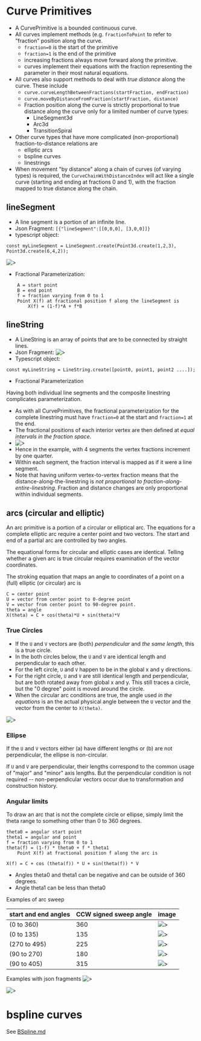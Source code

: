 
# Curve Primitives

- A CurvePrimitive is a bounded continuous curve.
- All curves implement methods (e.g. `fractionToPoint` to refer to "fraction" position along the curve.
  - `fraction=0` is the start of the primitive
  - `fraction=1` is the end of the primitive
  - increasing fractions always move forward along the primitive.
  - curves implement their equations with the fraction representing the parameter in their most natural equations.
- All curves also support methods to deal with _true distance_ along the curve. These include
  - `curve.curveLengthBetweenFractions(startFraction, endFraction)`
  - `curve.moveByDistanceFromFraction(startFraction, distance)`
  - Fraction position along the curve is strictly proportional to true distance along the curve only for a limited number of curve types:
    - LineSegment3d
    - Arc3d
    - TransitionSpiral
- Other curve types that have more complicated (non-proportional) fraction-to-distance relations are
  - elliptic arcs
  - bspline curves
  - linestrings
- When movement "by distance" along a chain of curves (of varying types) is required, the `CurveChainWithDistanceIndex` will act like a single curve (starting and ending at fractions 0 and 1), with the fraction mapped to true distance along the chain.

## lineSegment

- A line segment is a portion of an infinite line.
- Json Fragment: `[{"lineSegment":[[0,0,0], [3,0,0]]}`
- typescript object:

```
const myLineSegment = LineSegment.create(Point3d.create(1,2,3), Point3d.create(6,4,2));
```

![>](./figs/CurvePrimitives/LineSegment.png)

- Fractional Parameterization:

```
    A = start point
    B = end point
    f = fraction varying from 0 to 1
    Point X(f) at fractional position f along the lineSegment is
        X(f) = (1-f)*A + f*B
```

## lineString

- A LineString is an array of points that are to be connected by straight lines.
- Json Fragment:
![>](./figs/CurvePrimitives/LineString.png)
- Typescript object:

```
const myLineString = LineString.create([point0, point1, point2 ....]);
```

- Fractional Parameterization

Having both individual line segments and the composite linestring complicates parameterization.

- As with all CurvePrimitives, the fractional parameterization for the complete linestring must have `fraction=0` at the start and `fraction=1` at the end.
- The fractional positions of each interior vertex are then defined at _equal intervals in the fraction space_.
- ![>](./figs/CurvePrimitives/LineStringFractions.png)
- Hence in the example, with 4 segments the vertex fractions increment by one quarter.
- Within each segment, the fraction interval is mapped as if it were a line segment.
- Note that having uniform vertex-to-vertex fraction means that the distance-along-the-linestring is _not proportional to fraction-along-entire-linestring_.   Fraction and distance changes are only proportional within individual segments.

## arcs (circular and elliptic)

An arc primitive is a portion of a circular or elliptical arc. The equations for a complete elliptic arc require a center point and two vectors. The start and end of a partial arc are controlled by two angles.

The equational forms for circular and elliptic cases are identical. Telling whether a given arc is true circular requires examination of the vector coordinates.

The stroking equation that maps an angle to coordinates of a point on a (full) elliptic (or circular) arc is

```
C = center point
U = vector from center point to 0-degree point
V = vector from center point to 90-degree point.
theta = angle
X(theta) = C + cos(theta)*U + sin(theta)*V
```

### True Circles

- If the `U` and `V` vectors are (both) _perpendicular_ and _the same length_, this is a true circle.
- In the both circles below, the `U` and `V`  are identical length and perpendicular to each other.
- For the left circle, `U` and `V` happen to be in the global x and y directions.
- For the right circle, `U` and `V` are still identical length and perpendicular, but are both rotated away from global x and y.  This still traces a circle, but the "0 degree" point is moved around the circle.
- When the circular arc conditions are true, the angle used _in the equations_ is an the actual physical angle between the `U` vector and the vector from the center to `X(theta)`.

![>](./figs/CurvePrimitives/FullCircles.png)

### Ellipse

If the `U` and `V` vectors either (a) have different lengths or (b) are not perpendicular, the ellipse is non-circular.

If `U` and `V` are perpendicular, their lengths correspond to the common usage of "major" and "minor" axis lengths.   But the perpendicular condition is not required -- non-perpendicular vectors occur due to transformation and construction history.

### Angular limits

To draw an arc that is not the complete circle or ellipse, simply limit the theta range to something other than 0 to 360 degrees.

```
theta0 = angular start point
theta1 = angular and point
f = fraction varying from 0 to 1
theta(f) = (1-f) * theta0 + f * theta1
    Point X(f) at fractional position f along the arc is

X(f) = C + cos (theta(f)) * U + sin(theta(f)) * V
```

- Angles theta0 and theta1 can be negative and can be outside of 360 degrees.
- Angle theta1 can be less than theta0

Examples of arc sweep

| start and end angles | CCW signed sweep angle | image |
|----|----|---|
| (0 to 360) | 360 | ![>](./figs/CurvePrimitives/EFull.png) |
| (0 to 135) | 135 | ![>](./figs/CurvePrimitives/E0to135.png) |
| (270 to 495) | 225 | ![>](./figs/CurvePrimitives/E270to495.png) |
| (90 to 270) | 180 | ![>](./figs/CurvePrimitives/E90to270.png) |
| (90 to 405) | 315 | ![>](./figs/CurvePrimitives/E90to405.png) |

Examples with json fragments
![>](./figs/CurvePrimitives/ArcJsonFragments.png)

![>](./figs/CurvePrimitives/EllipticAxisVariants.png)

# bspline curves

See [BSpline.md](BSpline.md)